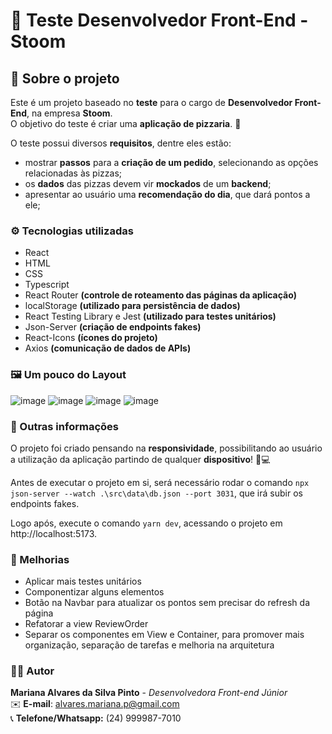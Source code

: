 # 📝 Teste Desenvolvedor Front-End - Stoom

## 📃 Sobre o projeto

Este é um projeto baseado no **teste** para o cargo de **Desenvolvedor Front-End**, na empresa **Stoom**. <br/>
O objetivo do teste é criar uma **aplicação de pizzaria**. 🍕

O teste possui diversos **requisitos**, dentre eles estão:

- mostrar **passos** para a **criação de um pedido**, selecionando as opções relacionadas às pizzas;
- os **dados** das pizzas devem vir **mockados** de um **backend**;
- apresentar ao usuário uma **recomendação do dia**, que dará pontos a ele;

### ⚙️ Tecnologias utilizadas

- React
- HTML
- CSS
- Typescript
- React Router **(controle de roteamento das páginas da aplicação)**
- localStorage **(utilizado para persistência de dados)**
- React Testing Library e Jest **(utilizado para testes unitários)**
- Json-Server **(criação de endpoints fakes)**
- React-Icons **(ícones do projeto)**
- Axios **(comunicação de dados de APIs)**

### 🖼️ Um pouco do Layout

![image](https://github.com/Alvaresx/Projeto-Stoom/assets/56731050/0f42da0c-1a06-4678-977d-aa525fe62e58)
![image](https://github.com/Alvaresx/Projeto-Stoom/assets/56731050/bcf927a0-fb52-403e-bf0c-b99944bf9565)
![image](https://github.com/Alvaresx/Projeto-Stoom/assets/56731050/18d5f104-a20f-4dc4-a5c7-d21b2477598d)
![image](https://github.com/Alvaresx/Projeto-Stoom/assets/56731050/538f1334-c43e-49af-b5a3-9d3ee0606950)

### 🔎 Outras informações

O projeto foi criado pensando na **responsividade**, possibilitando ao usuário a utilização da aplicação partindo de qualquer **dispositivo**! 📱💻

Antes de executar o projeto em si, será necessário rodar o comando `npx json-server --watch .\src\data\db.json --port 3031`, que irá subir os endpoints fakes.

Logo após, execute o comando `yarn dev`, acessando o projeto em http://localhost:5173.

### 🚀 Melhorias

- Aplicar mais testes unitários
- Componentizar alguns elementos
- Botão na Navbar para atualizar os pontos sem precisar do refresh da página
- Refatorar a view ReviewOrder
- Separar os componentes em View e Container, para promover mais organização, separação de tarefas e melhoria na arquitetura

### 🙋‍♀️ Autor

**Mariana Alvares da Silva Pinto** - _Desenvolvedora Front-end Júnior_ </br>
✉️ **E-mail**: alvares.mariana.p@gmail.com </br>
📞 **Telefone/Whatsapp:** (24) 999987-7010 </br>
